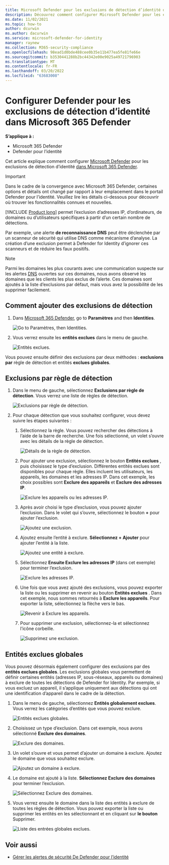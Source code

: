 ```yaml
---
title: Microsoft Defender pour les exclusions de détection d’identité dans Microsoft 365 Defender
description: Découvrez comment configurer Microsoft Defender pour les exclusions de détection d’identité dans Microsoft 365 Defender.
ms.date: 11/02/2021
ms.topic: how-to
author: dcurwin
ms.author: dacurwin
ms.service: microsoft-defender-for-identity
manager: raynew
ms.collection: M365-security-compliance
ms.openlocfilehash: 98ead1d0bde488cee0b35e11b477ea5fe81fe66e
ms.sourcegitcommit: b3530441288b2bc44342e00e9025a49721796903
ms.translationtype: MT
ms.contentlocale: fr-FR
ms.lasthandoff: 03/20/2022
ms.locfileid: "63683008"
---
```

# <a name="configure-defender-for-identity-detection-exclusions-in-microsoft-365-defender"></a>Configurer Defender pour les exclusions de détection d’identité dans Microsoft 365 Defender

**S’applique à :**

- Microsoft 365 Defender
- Defender pour l’identité

Cet article explique comment configurer [Microsoft Defender](/defender-for-identity) pour les exclusions de détection d’identité [dans Microsoft 365 Defender](/microsoft-365/security/defender/overview-security-center).

> [!IMPORTANT]
> Dans le cadre de la convergence avec Microsoft 365 Defender, certaines options et détails ont changé par rapport à leur emplacement dans le portail Defender pour l’identité. Veuillez lire les détails ci-dessous pour découvrir où trouver les fonctionnalités connues et nouvelles.

[!INCLUDE [Product long](includes/product-long.md)] permet l’exclusion d’adresses IP, d’ordinateurs, de domaines ou d’utilisateurs spécifiques à partir d’un certain nombre de détections.

Par exemple, une alerte **de reconnaissance DNS** peut être déclenchée par un scanneur de sécurité qui utilise DNS comme mécanisme d’analyse. La création d’une exclusion permet à Defender for Identity d’ignorer ces scanneurs et de réduire les faux positifs.

>[!NOTE]
>Parmi les domaines les plus courants avec une communication suspecte sur les alertes [DNS](/defender-for-identity/exfiltration-alerts#suspicious-communication-over-dns-external-id-2031) ouvertes sur ces domaines, nous avons observé les domaines que les clients les plus exclus de l’alerte. Ces domaines sont ajoutés à la liste d’exclusions par défaut, mais vous avez la possibilité de les supprimer facilement.

## <a name="how-to-add-detection-exclusions"></a>Comment ajouter des exclusions de détection

1. Dans [Microsoft 365 Defender](https://security.microsoft.com/), go to **Paramètres** and then **Identities**.

    ![Go to Paramètres, then Identities.](../../media/defender-identity/settings-identities.png)

1. Vous verrez ensuite les **entités exclues** dans le menu de gauche.

    ![Entités exclues.](../../media/defender-identity/excluded-entities.png)

Vous pouvez ensuite définir des exclusions par deux méthodes : **exclusions par** règle de détection et entités **exclues globales**.

## <a name="exclusions-by-detection-rule"></a>Exclusions par règle de détection

1. Dans le menu de gauche, sélectionnez **Exclusions par règle de détection**. Vous verrez une liste de règles de détection.

    ![Exclusions par règle de détection.](../../media/defender-identity/exclusions-by-detection-rule.png)

1. Pour chaque détection que vous souhaitez configurer, vous devez suivre les étapes suivantes :

    1. Sélectionnez la règle. Vous pouvez rechercher des détections à l’aide de la barre de recherche. Une fois sélectionné, un volet s’ouvre avec les détails de la règle de détection.

        ![Détails de la règle de détection.](../../media/defender-identity/detection-rule-details.png)

    1. Pour ajouter une exclusion, sélectionnez le bouton **Entités exclues** , puis choisissez le type d’exclusion. Différentes entités exclues sont disponibles pour chaque règle. Elles incluent les utilisateurs, les appareils, les domaines et les adresses IP. Dans cet exemple, les choix possibles sont **Exclure des appareils** et **Exclure des adresses IP**.

        ![Exclure les appareils ou les adresses IP.](../../media/defender-identity/exclude-devices-or-ip-addresses.png)

    1. Après avoir choisi le type d’exclusion, vous pouvez ajouter l’exclusion. Dans le volet qui s’ouvre, sélectionnez le bouton **+** pour ajouter l’exclusion.

        ![Ajoutez une exclusion.](../../media/defender-identity/add-exclusion.png)

    1. Ajoutez ensuite l’entité à exclure. **Sélectionnez + Ajouter** pour ajouter l’entité à la liste.

        ![Ajoutez une entité à exclure.](../../media/defender-identity/add-excluded-entity.png)

    1. Sélectionnez **Ensuite Exclure les adresses IP** (dans cet exemple) pour terminer l’exclusion.

        ![Exclure les adresses IP.](../../media/defender-identity/exclude-ip-addresses.png)

    1. Une fois que vous avez ajouté des exclusions, vous pouvez exporter la liste ou les supprimer en revenir au bouton **Entités exclues** . Dans cet exemple, nous sommes retournés à **Exclure les appareils**. Pour exporter la liste, sélectionnez la flèche vers le bas.

        ![Revenir à Exclure les appareils.](../../media/defender-identity/return-to-exclude-devices.png)

    1. Pour supprimer une exclusion, sélectionnez-la et sélectionnez l’icône corbeille.

        ![Supprimez une exclusion.](../../media/defender-identity/delete-exclusion.png)

## <a name="global-excluded-entities"></a>Entités exclues globales

Vous pouvez désormais également configurer des exclusions par des **entités exclues globales**. Les exclusions globales vous permettent de définir certaines entités (adresses IP, sous-réseaux, appareils ou domaines) à exclure de toutes les détections de Defender for Identity. Par exemple, si vous excluez un appareil, il s’applique uniquement aux détections qui ont une identification d’appareil dans le cadre de la détection.

1. Dans le menu de gauche, sélectionnez **Entités globalement exclues**. Vous verrez les catégories d’entités que vous pouvez exclure.

    ![Entités exclues globales.](../../media/defender-identity/global-excluded-entities.png)

1. Choisissez un type d’exclusion. Dans cet exemple, nous avons sélectionné **Exclure des domaines**.

    ![Exclure des domaines.](../../media/defender-identity/exclude-domains.png)

1. Un volet s’ouvre et vous permet d’ajouter un domaine à exclure. Ajoutez le domaine que vous souhaitez exclure.

    ![Ajoutez un domaine à exclure.](../../media/defender-identity/add-excluded-domain.png)

1. Le domaine est ajouté à la liste. **Sélectionnez Exclure des domaines** pour terminer l’exclusion.

    ![Sélectionnez Exclure des domaines.](../../media/defender-identity/select-exclude-domains.png)

1. Vous verrez ensuite le domaine dans la liste des entités à exclure de toutes les règles de détection. Vous pouvez exporter la liste ou supprimer les entités en les sélectionnant et en cliquant sur **le bouton** Supprimer.

    ![Liste des entrées globales exclues.](../../media/defender-identity/global-excluded-entries-list.png)

## <a name="see-also"></a>Voir aussi

- [Gérer les alertes de sécurité De Defender pour l’identité](manage-security-alerts.md)
